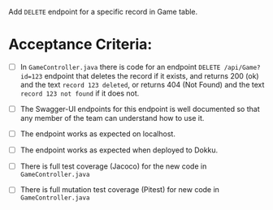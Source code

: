  Add `DELETE` endpoint for a specific record in Game table.

# Acceptance Criteria:

- [ ] In `GameController.java` there is code for an 
      endpoint `DELETE /api/Game?id=123` endpoint 
      that deletes the record if it exists, and returns 200 (ok) and 
      the text `record 123 deleted`, or returns 404 (Not Found) and
      the text `record 123 not found` if it does not.
- [ ] The Swagger-UI endpoints for this endpoint is well documented
      so that any member of the team can understand how to use it.
- [ ] The endpoint works as expected on localhost.
- [ ] The endpoint works as expected when deployed to Dokku.
- [ ] There is full test coverage (Jacoco) for the new code in 
      `GameController.java`
- [ ] There is full mutation test coverage (Pitest) for new code in
      `GameController.java`


